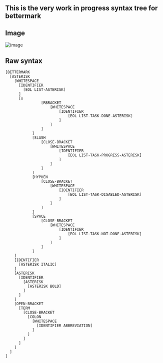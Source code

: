 ## This is the very work in progress syntax tree for bettermark

## Image

![image](https://user-images.githubusercontent.com/76597257/126051995-905ca7dd-dc9c-4296-9006-da83bf97fb5d.png)

## Raw syntax

```pain
[BETTERMARK
  [ASTERISK
    [WHITESPACE
      [IDENTIFIER
        [EOL LIST-ASTERISK]
      ]
      [x
				[RBRACKET
					[WHITESPACE
						[IDENTIFIER
							[EOL LIST-TASK-DONE-ASTERISK]
						]
					]
				]
			]
			[SLASH
				[CLOSE-BRACKET
					[WHITESPACE
						[IDENTIFIER
							[EOL LIST-TASK-PROGRESS-ASTERISK]
						]
					]
				]
			]
			[HYPHEN
				[CLOSE-BRACKET
					[WHITESPACE
						[IDENTIFIER
							[EOL LIST-TASK-DISABLED-ASTERISK]
						]
					]
				]
			]  
			[SPACE
				[CLOSE-BRACKET
					[WHITESPACE
						[IDENTIFIER
							[EOL LIST-TASK-NOT-DONE-ASTERISK]
						]
					]
				]
			]
    ]
    [IDENTIFIER
      [ASTERISK ITALIC]
    ]
    [ASTERISK
      [IDENTIFIER
        [ASTERISK
          [ASTERISK BOLD]
        ]
      ]
    ]
    [OPEN-BRACKET
      [TERM
        [CLOSE-BRACKET
          [COLON
            [WHITESPACE
              [IDENTIFIER ABBREVIATION]
            ]
          ]
        ]
      ]
    ]
  ]
]
```
